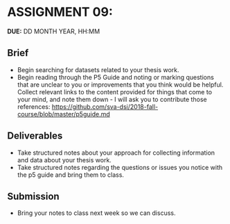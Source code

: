 # ASSIGNMENT 09: 
**DUE:** DD MONTH YEAR, HH:MM

<!-- ![image description](link/to/image) -->

## Brief

* Begin searching for datasets related to your thesis work. 
* Begin reading through the P5 Guide and noting or marking questions that are unclear to you or improvements that you think would be helpful. Collect relevant links to the content provided for things that come to your mind, and note them down - I will ask you to contribute those references: https://github.com/sva-dsi/2018-fall-course/blob/master/p5guide.md


## Deliverables

* Take structured notes about your approach for collecting information and data about your thesis work. 
* Take structured notes regarding the questions or issues you notice with the p5 guide and bring them to class. 


## Submission

* Bring your notes to class next week so we can discuss.
